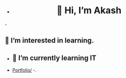- <h1 align="center">👋 Hi, I’m Akash</h1>
-<h2> 👀 I’m interested in learning.</h2>
- <h2>🌱 I’m currently learning IT</h2>
- <a href="https://akashsubramaniyan.github.io/akash.github.io/">Portfolio/</a>
-.

<!---
akashsubramaniyan/akashsubramaniyan is a ✨ special ✨ repository because its `README.md` (this file) appears on your GitHub profile.
You can click the Preview link to take a look at your changes.
--->
